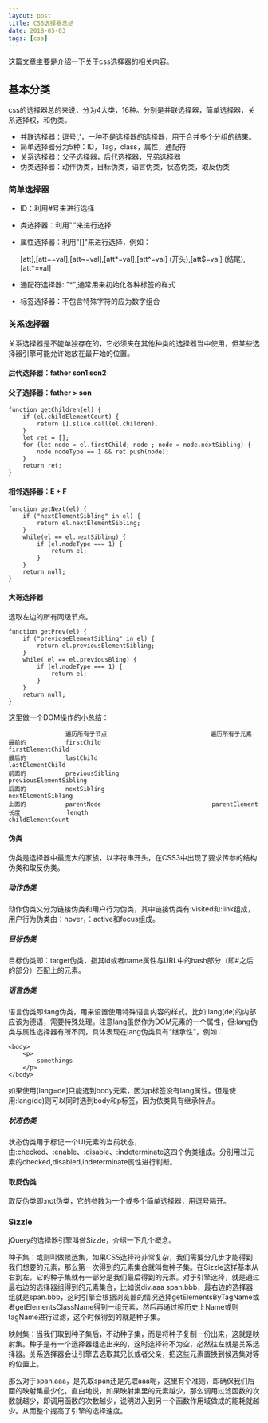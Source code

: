 ```yaml
---
layout: post
title: CSS选择器总结
date: 2018-05-03
tags: [css]
---
```


这篇文章主要是介绍一下关于css选择器的相关内容。

## 基本分类

css的选择器总的来说，分为4大类，16种。分别是并联选择器，简单选择器，关系选择权，和伪类。

- 并联选择器：逗号','，一种不是选择器的选择器，用于合并多个分组的结果。
- 简单选择器分为5种：ID，Tag，class，属性，通配符
- 关系选择器：父子选择器，后代选择器，兄弟选择器
- 伪类选择器：动作伪类，目标伪类，语言伪类，状态伪类，取反伪类

### 简单选择器

- ID：利用#号来进行选择
- 类选择器：利用"."来进行选择
- 属性选择器：利用"[]"来进行选择，例如：

    [att],[att==val],[att~=val],[att\*=val],[att^=val] (开头),[att$=val] (结尾),[att*=val]

- 通配符选择器: "*",通常用来初始化各种标签的样式
- 标签选择器：不包含特殊字符的应为数字组合

### 关系选择器

关系选择器是不能单独存在的，它必须夹在其他种类的选择器当中使用，但某些选择器引擎可能允许她放在最开始的位置。

#### 后代选择器：father son1 son2

#### 父子选择器：father > son

    function getChildren(el) {
        if (el.childElementCount) {
            return [].slice.call(el.children).
        }
        let ret = [];
        for (let node = el.firstChild; node ; node = node.nextSibling) {
            node.nodeType == 1 && ret.push(node);
        }
        return ret;
    }

#### 相邻选择器：E + F 

    function getNext(el) {
        if ("nextElementSibling" in el) {
            return el.nextElementSibling;
        }
        while(el == el.nextSibling) {
            if (el.nodeType === 1) {
                return el;
            }
        }
        return null;
    }

#### 大哥选择器

选取左边的所有同级节点。

    function getPrev(el) {
        if ("previoseElementSibling" in el) {
            return el.previousElementSibling;
        }
        while( el == el.previousBling) {
            if (el.nodeType === 1) {
                return el;
            }
        }
        return null;
    }

这里做一个DOM操作的小总结：

                    遍历所有子节点                             遍历所有子元素
    最前的           firstChild                               firstElementChild
    最后的           lastChild                                lastElementChild
    前面的           previousSibling                          previousElementSibling
    后面的           nextSibling                              nextElementSibling
    上面的           parentNode                               parentElement
    长度             length                                   childElementCount

#### 伪类

伪类是选择器中最庞大的家族，以字符串开头，在CSS3中出现了要求传参的结构伪类和取反伪类。

##### 动作伪类

动作伪类又分为链接伪类和用户行为伪类，其中链接伪类有:visited和:link组成，用户行为伪类由：hover，：active和focus组成。

##### 目标伪类

目标伪类即：target伪类，指其id或者name属性与URL中的hash部分（即#之后的部分）匹配上的元素。

##### 语言伪类

语言伪类即:lang伪类，用来设置使用特殊语言内容的样式。比如:lang(de)的内部应该为德语，需要特殊处理。注意lang虽然作为DOM元素的一个属性，但:lang伪类与属性选择器有所不同，具体表现在lang伪类具有“继承性”，例如：

    <body>
        <p>
            somethings 
        </p>
    </body>

如果使用[lang=de]只能选到body元素，因为p标签没有lang属性。但是使用:lang(de)则可以同时选到body和p标签，因为依类具有继承特点。

##### 状态伪类

状态伪类用于标记一个UI元素的当前状态，由:checked、:enable、:disable、:indeterminate这四个伪类组成。分别用过元素的checked,disabled,indeterminate属性进行判断。

#### 取反伪类

取反伪类即:not伪类，它的参数为一个或多个简单选择器，用逗号隔开。

### Sizzle

jQuery的选择器引擎叫做Sizzle，介绍一下几个概念。

种子集：或则叫做候选集，如果CSS选择符非常复杂，我们需要分几步才能得到我们想要的元素，那么第一次得到的元素集合就叫做种子集。在Sizzle这样基本从右到左，它的种子集就有一部分是我们最后得到的元素。对于引擎选择，就是通过最右边的选择器组得到的元素集合，比如说div.aaa span.bbb，最右边的选择器组就是span.bbb，这时引擎会根据浏览器的情况选择getElementsByTagName或者getElementsClassName得到一组元素，然后再通过擦历史上Name或则tagName进行过滤，这个时候得到的就是种子集。

映射集：当我们取到种子集后，不动种子集，而是将种子复制一份出来，这就是映射集。种子是有一个选择器组选出来的，这时选择符不为空，必然往左就是关系选择器。关系选择器会让引擎去选取其兄长或者父亲，把这些元素置换到候选集对等的位置上。

那么对于span.aaa，是先取span还是先取aaa呢，这里有个准则，即确保我们后面的映射集最少化。直白地说，如果映射集里的元素越少，那么调用过滤函数的次数就越少，即调用函数的次数越少，说明进入到另一个函数作用域做成的能耗就越少。从而整个提高了引擎的选择速度。

